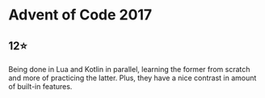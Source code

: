 # Advent of Code 2017 
## 12:star:

Being done in Lua and Kotlin in parallel, learning the former from scratch and more of practicing the latter. Plus, they have a nice contrast in amount of built-in features.
